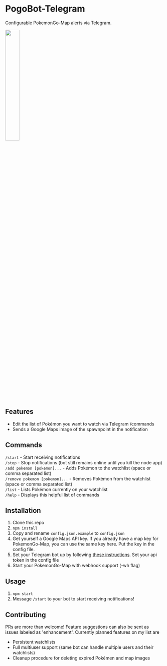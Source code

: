 PogoBot-Telegram
================

Configurable PokemonGo-Map alerts via Telegram.

<img src=http://i.imgur.com/7zscpP7.png width=30% height=30%>

Features
--------

* Edit the list of Pokémon you want to watch via Telegram /commands
* Sends a Google Maps image of the spawnpoint in the notification

Commands
--------

`/start` - Start receiving notifications  
`/stop` - Stop notifications (bot still remains online until you kill the node app)  
`/add pokemon [pokemon]...` - Adds Pokémon to the watchlist (space or comma separated list)  
`/remove pokemon [pokemon]...` - Removes Pokémon from the watchlist (space or comma separated list)  
`/list` - Lists Pokémon currently on your watchlist  
`/help` - Displays this helpful list of commands

Installation
------------

1. Clone this repo
2. `npm install`
3. Copy and rename `config.json.example` to `config.json`
4. Get yourself a Google Maps API key. If you already have a map key for PokemonGo-Map, you can use the same key here. Put the key in the config file.
5. Set your Telegram bot up by following [these instructions](https://core.telegram.og/bots#3-how-do-i-create-a-bot). Set your api token in the config file
6. Start your PokemonGo-Map with webhook support (-wh flag)

Usage
-----

1. `npm start`
2. Message `/start` to your bot to start receiving notifications!

Contributing
------------

PRs are more than welcome! Feature suggestions can also be sent as issues labeled as 'enhancement'.
Currently planned features on my list are

* Persistent watchlists
* Full multiuser support (same bot can handle multiple users and their watchlists)
* Cleanup procedure for deleting expired Pokémen and map images
